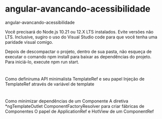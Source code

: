 # angular-avancando-acessibilidade

angular-avancando-acessibilidade

Você precisará do Node.js 10.21 ou 12.X LTS instalados. Evite versões não LTS. Inclusive, sugiro o uso do Visual Studio code para que você tenha uma paridade visual comigo.

Depois de descompactar o projeto, dentro de sua pasta, não esqueça de executar o comando npm install para baixar as dependências do projeto. Para iniciá-lo, execute npm run start.

#

Como definiruma API minimalista
TemplateRef e seu papel
Injeção de TemplateRef através de variável de template

#

Como minimizar dependências de um Componente
A diretiva \*ngTemplateOutlet
ComponentFactoryResolver para criar fábricas de Componentes
O papel de ApplicationRef e HotView de um ComponentRef
